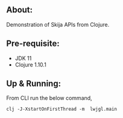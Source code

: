 ## About:
Demonstration of Skija APIs from Clojure.

## Pre-requisite:

- JDK 11
- Clojure 1.10.1

## Up & Running:

From  CLI run the below command,

```
clj -J-XstartOnFirstThread -m  lwjgl.main
```
